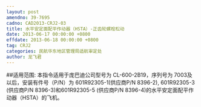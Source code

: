 ```yaml
---
layout: post
amendno: 39-7695
cadno: CAD2013-CRJ2-03
title: 水平安定面配平作动器（HSTA）-正齿轮螺栓松动
date: 2013-06-17 00:00:00 +0800
effdate: 2013-06-18 00:00:00 +0800
tag: CRJ2
categories: 民航华东地区管理局适航审定处
author: 龙飞君
---
```


##适用范围:
本指令适用于庞巴迪公司型号为 CL-600-2B19，序列号为 7003及以后，安装有件号（P/N）为 601R92305-1(供应商P/N 8396-2), 601R92305-3 (供应商P/N 8396-3)和601R92305-5 (供应商P/N 8396-4)的水平安定面配平作动器（HSTA）的飞机。

